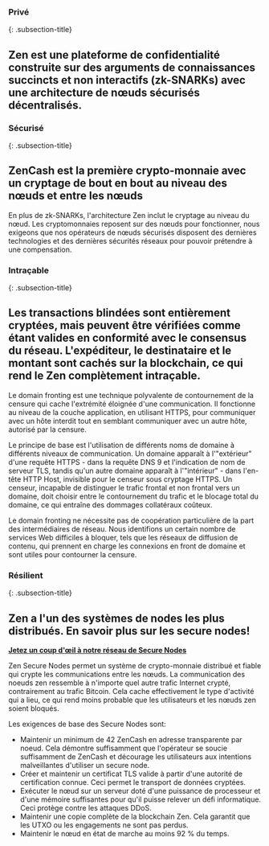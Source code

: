### Privé
{: .subsection-title}
## Zen est une plateforme de confidentialité construite sur des arguments de connaissances succincts et non interactifs (zk-SNARKs) avec une architecture de nœuds sécurisés décentralisés.

### Sécurisé
{: .subsection-title}
## ZenCash est la première crypto-monnaie avec un cryptage de bout en bout au niveau des nœuds et entre les nœuds
En plus de zk-SNARKs, l'architecture Zen inclut le cryptage au niveau du nœud. Les cryptomonnaies reposent sur des nœuds pour fonctionner, nous exigeons que nos opérateurs de nœuds sécurisés disposent des dernières technologies et des dernières sécurités réseaux pour pouvoir prétendre à une compensation.

### Intraçable
{: .subsection-title}
## Les transactions blindées sont entièrement cryptées, mais peuvent être vérifiées comme étant valides en conformité avec le consensus du réseau. L'expéditeur, le destinataire et le montant sont cachés sur la blockchain, ce qui rend le Zen complètement intraçable.

Le domain fronting est une technique polyvalente de contournement de la censure qui cache l'extrémité éloignée d'une communication. Il fonctionne au niveau de la couche application, en utilisant HTTPS, pour communiquer avec un hôte interdit tout en semblant communiquer avec un autre hôte, autorisé par la censure.

Le principe de base est l'utilisation de différents noms de domaine à différents niveaux de communication. Un domaine apparaît à l'"extérieur" d'une requête HTTPS - dans la requête DNS 9 et l'indication de nom de serveur TLS, tandis qu'un autre domaine apparaît à l'"intérieur" - dans l'en-tête HTTP Host, invisible pour le censeur sous cryptage HTTPS. Un censeur, incapable de distinguer le trafic frontal et non frontal vers un domaine, doit choisir entre le contournement du trafic et le blocage total du domaine, ce qui entraîne des dommages collatéraux coûteux.

Le domain fronting ne nécessite pas de coopération particulière de la part des intermédiaires de réseau. Nous identifions un certain nombre de services Web difficiles à bloquer, tels que les réseaux de diffusion de contenu, qui prennent en charge les connexions en front de domaine et sont utiles pour contourner la censure.

### Résilient
{: .subsection-title}
## Zen a l'un des systèmes de nodes les plus distribués. En savoir plus sur les secure nodes!
**[Jetez un coup d'œil à notre réseau de Secure Nodes](https://securenodes.na.zensystem.io/)**

Zen Secure Nodes permet un système de crypto-monnaie distribué et fiable qui crypte les communications entre les nœuds. La communication des noeuds zen ressemble à n'importe quel autre trafic Internet crypté, contrairement au trafic Bitcoin. Cela cache effectivement le type d'activité qui a lieu, ce qui rend moins probable que les utilisateurs et les nœuds zen soient bloqués.

Les exigences de base des Secure Nodes sont:
* Maintenir un minimum de 42 ZenCash en adresse transparente par noeud. Cela démontre suffisamment que l'opérateur se soucie suffisamment de ZenCash et décourage les utilisateurs aux intentions malveillantes d'utiliser un secure node.
* Créer et maintenir un certificat TLS valide à partir d'une autorité de certification connue. Ceci permet le transport de données cryptées.
* Exécuter le nœud sur un serveur doté d'une puissance de processeur et d'une mémoire suffisantes pour qu'il puisse relever un défi informatique. Ceci protège contre les attaques DDoS.
* Maintenir une copie complète de la blockchain Zen. Cela garantit que les UTXO ou les engagements ne sont pas perdus.
* Maintenir le nœud en état de marche au moins 92 % du temps.
